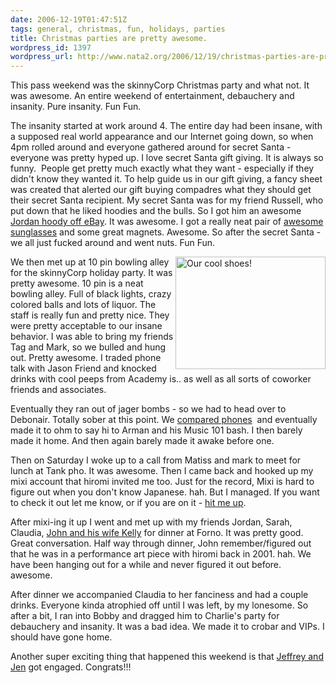 ```yaml
---
date: 2006-12-19T01:47:51Z
tags: general, christmas, fun, holidays, parties
title: Christmas parties are pretty awesome.
wordpress_id: 1397
wordpress_url: http://www.nata2.org/2006/12/19/christmas-parties-are-pretty-awesome/
---
```


<p>This pass weekend was the skinnyCorp Christmas party and what not. It was awesome. An entire weekend of entertainment, debauchery and insanity. Pure insanity. Fun Fun. </p> <p>The insanity started at work around 4. The entire day had been insane, with a supposed real world appearance and our Internet going down, so when 4pm rolled around and everyone gathered around for secret Santa - everyone was pretty hyped up. I love secret Santa gift giving. It is always so funny.&nbsp; People get pretty much exactly what they want - especially if they didn't know they wanted it. To help guide us in our gift giving, a fancy sheet was created that alerted our gift buying compadres what they should get their secret Santa recipient. My secret Santa was for my friend Russell, who put down that he liked hoodies and the bulls. So I got him an awesome <a href="http://flickr.com/photos/natatwo/323362560/">Jordan hoody off eBay</a>. It was awesome. I got a really neat pair of <a href="http://flickr.com/photos/natatwo/323370812/">awesome sunglasses</a> and some great magnets. Awesome. So after the secret Santa - we all just fucked around and went nuts. Fun Fun.</p> <p><a title="Photo Sharing" href="http://www.flickr.com/photos/natatwo/323529538/"><img height="180" alt="Our cool shoes!" src="http://static.flickr.com/142/323529538_8a5c4ea9bb_m.jpg" width="240" align="right"></a>We then met up at 10 pin bowling alley for the skinnyCorp holiday party. It was pretty awesome. 10 pin is a neat bowling alley. Full of black lights, crazy colored balls and lots of liquor. The staff is really fun and pretty nice. They were pretty acceptable to our insane behavior. I was able to bring my friends Tag and Mark, so we bulled and hung out. Pretty awesome. I traded phone talk with Jason Friend and knocked drinks with cool peeps from Academy is.. as well as all sorts of coworker friends and associates.</p> <p>Eventually they ran out of jager bombs - so we had to head over to Debonair. Totally sober at this point. We <a href="http://flickr.com/photos/natatwo/323654740/">compared phones</a>&nbsp; and eventually made it to ohm to say hi to Arman and his Music 101 bash. I then barely made it home. And then again barely made it awake before one. </p> <p>Then on Saturday I woke up to a call from Matiss and mark to meet for lunch at Tank pho. It was awesome. Then I came back and hooked up my mixi account that hiromi invited me too. Just for the record, Mixi is hard to figure out when you don't know Japanese. hah. But I managed. If you want to check it out let me know, or if you are on it - <a href="http://mixi.jp/show_profile.pl?id=8310214">hit me up</a>. </p> <p>After mixi-ing it up I went and met up with my friends Jordan, Sarah, Claudia, <a href="http://flickr.com/photos/natatwo/324596030/">John and his wife Kelly</a> for dinner at Forno. It was pretty good. Great conversation. Half way through dinner, John remember/figured out that he was in a performance art piece with hiromi back in 2001. hah. We have been hanging out for a while and never figured it out before. awesome. </p> <p>After dinner we accompanied Claudia to her fanciness and had a couple drinks. Everyone kinda atrophied off until I was left, by my lonesome. So after a bit, I ran into&nbsp;Bobby and dragged him to Charlie's party for debauchery and insanity. It was a bad idea. We made it to crobar and VIPs. I should have gone home.</p> <p>Another super exciting thing that happened this weekend is that <a href="http://www.jakeandshondi.com/index/33/Yay_Jeffrey_and_Jen">Jeffrey and Jen</a> got engaged. Congrats!!!</p>
